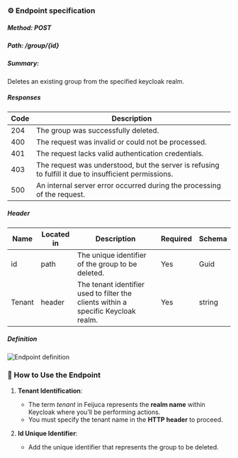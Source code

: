 ### ⚙️ Endpoint specification

##### Method: POST

##### Path: /group/{id}

##### Summary:

Deletes an existing group from the specified keycloak realm.

##### Responses

| Code | Description                                                                                           |
| ---- | ----------------------------------------------------------------------------------------------------- |
| 204  | The group was successfully deleted.                                                                   |
| 400  | The request was invalid or could not be processed.                                                    |
| 401  | The request lacks valid authentication credentials.                                                   |
| 403  | The request was understood, but the server is refusing to fulfill it due to insufficient permissions. |
| 500  | An internal server error occurred during the processing of the request.                               |

##### Header

| Name   | Located in | Description                                                                        | Required | Schema |
| ------ | ---------- | ---------------------------------------------------------------------------------- | -------- | ------ |
| id     | path       | The unique identifier of the group to be deleted.                                  | Yes      | Guid   |
| Tenant | header     | The tenant identifier used to filter the clients within a specific Keycloak realm. | Yes      | string |

##### Definition

![Endpoint definition](https://res.cloudinary.com/dd7cforjd/image/upload/uwvhk9p9vviypghr8wbd.jpg "Endpoint definition")

### 📝 How to Use the Endpoint

1. **Tenant Identification**:

   - The term _tenant_ in Feijuca represents the **realm name** within Keycloak where you’ll be performing actions.
   - You must specify the tenant name in the **HTTP header** to proceed.

2. **Id Unique Identifier**:
   - Add the unique identifier that represents the group to be deleted.

